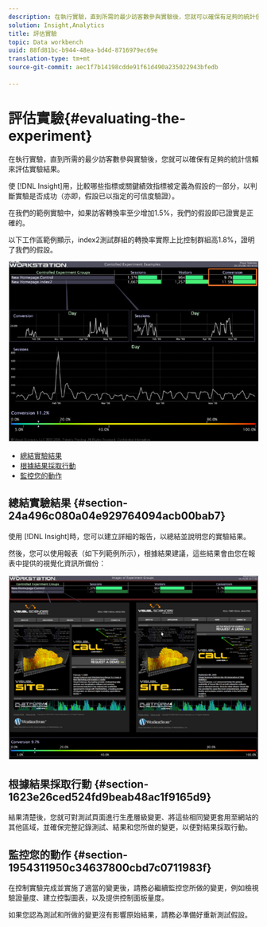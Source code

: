 ```yaml
---
description: 在執行實驗，直到所需的最少訪客數參與實驗後，您就可以確保有足夠的統計信賴來評估實驗結果。
solution: Insight,Analytics
title: 評估實驗
topic: Data workbench
uuid: 88fd81bc-b944-48ea-bd4d-8716979ec69e
translation-type: tm+mt
source-git-commit: aec1f7b14198cdde91f61d490a235022943bfedb

---
```



# 評估實驗{#evaluating-the-experiment}

在執行實驗，直到所需的最少訪客數參與實驗後，您就可以確保有足夠的統計信賴來評估實驗結果。

使 [!DNL Insight]用，比較哪些指標或關鍵績效指標被定義為假設的一部分，以判斷實驗是否成功（亦即，假設已以指定的可信度驗證）。

在我們的範例實驗中，如果訪客轉換率至少增加1.5%，我們的假設即已證實是正確的。

以下工作區範例顯示，index2測試群組的轉換率實際上比控制群組高1.8%，證明了我們的假設。

![](assets/experimentresults.png)

* [總結實驗結果](../../../home/c-undst-ctrld-exp/c-vw-rslts/c-ev-exp.md#section-24a496c080a04e929764094acb00bab7)
* [根據結果採取行動](../../../home/c-undst-ctrld-exp/c-vw-rslts/c-ev-exp.md#section-1623e26ced524fd9beab48ac1f9165d9)
* [監控您的動作](../../../home/c-undst-ctrld-exp/c-vw-rslts/c-ev-exp.md#section-1954311950c34637800cbd7c0711983f)

## 總結實驗結果 {#section-24a496c080a04e929764094acb00bab7}

使用 [!DNL Insight]時，您可以建立詳細的報告，以總結並說明您的實驗結果。

然後，您可以使用報表（如下列範例所示），根據結果建議，這些結果會由您在報表中提供的視覺化資訊所備份：

![](assets/experimentresults2.png)

## 根據結果採取行動 {#section-1623e26ced524fd9beab48ac1f9165d9}

結果清楚後，您就可對測試頁面進行生產層級變更、將這些相同變更套用至網站的其他區域，並確保完整記錄測試、結果和您所做的變更，以便對結果採取行動。

## 監控您的動作 {#section-1954311950c34637800cbd7c0711983f}

在控制實驗完成並實施了適當的變更後，請務必繼續監控您所做的變更，例如檢視驗證量度、建立控製圖表，以及提供控制面板量度。

如果您認為測試和所做的變更沒有影響原始結果，請務必準備好重新測試假設。
